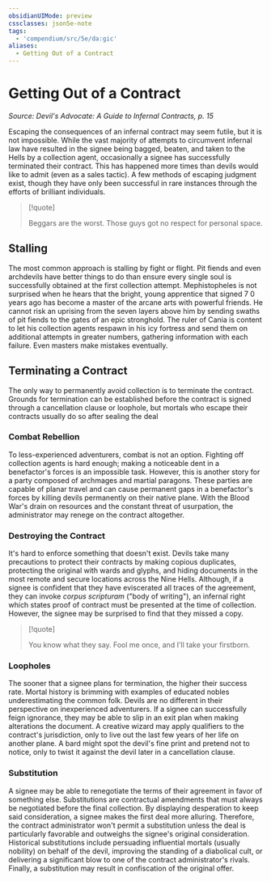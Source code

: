 ```yaml
---
obsidianUIMode: preview
cssclasses: json5e-note
tags:
  - 'compendium/src/5e/da:gic'
aliases:
  - Getting Out of a Contract
---
```

# Getting Out of a Contract
*Source: Devil's Advocate: A Guide to Infernal Contracts, p. 15* 

Escaping the consequences of an infernal contract may seem futile, but it is not impossible. While the vast majority of attempts to circumvent infernal law have resulted in the signee being bagged, beaten, and taken to the Hells by a collection agent, occasionally a signee has successfully terminated their contract. This has happened more times than devils would like to admit (even as a sales tactic). A few methods of escaping judgment exist, though they have only been successful in rare instances through the efforts of brilliant individuals.

> [!quote]  
> 
> Beggars are the worst. Those guys got no respect for personal space.

## Stalling

The most common approach is stalling by fight or flight. Pit fiends and even archdevils have better things to do than ensure every single soul is successfully obtained at the first collection attempt. Mephistopheles is not surprised when he hears that the bright, young apprentice that signed 7 0 years ago has become a master of the arcane arts with powerful friends. He cannot risk an uprising from the seven layers above him by sending swaths of pit fiends to the gates of an epic stronghold. The ruler of Cania is content to let his collection agents respawn in his icy fortress and send them on additional attempts in greater numbers, gathering information with each failure. Even masters make mistakes eventually.

## Terminating a Contract

The only way to permanently avoid collection is to terminate the contract. Grounds for termination can be established before the contract is signed through a cancellation clause or loophole, but mortals who escape their contracts usually do so after sealing the deal

### Combat Rebellion

To less-experienced adventurers, combat is not an option. Fighting off collection agents is hard enough; making a noticeable dent in a benefactor's forces is an impossible task. However, this is another story for a party composed of archmages and martial paragons. These parties are capable of planar travel and can cause permanent gaps in a benefactor's forces by killing devils permanently on their native plane. With the Blood War's drain on resources and the constant threat of usurpation, the administrator may renege on the contract altogether.

### Destroying the Contract

It's hard to enforce something that doesn't exist. Devils take many precautions to protect their contracts by making copious duplicates, protecting the original with wards and glyphs, and hiding documents in the most remote and secure locations across the Nine Hells. Although, if a signee is confident that they have eviscerated all traces of the agreement, they can invoke *corpus scripturam* ("body of writing"), an infernal right which states proof of contract must be presented at the time of collection. However, the signee may be surprised to find that they missed a copy.

> [!quote]  
> 
> You know what they say. Fool me once, and I'll take your firstborn.

### Loopholes

The sooner that a signee plans for termination, the higher their success rate. Mortal history is brimming with examples of educated nobles underestimating the common folk. Devils are no different in their perspective on inexperienced adventurers. If a signee can successfully feign ignorance, they may be able to slip in an exit plan when making alterations the document. A creative wizard may apply qualifiers to the contract's jurisdiction, only to live out the last few years of her life on another plane. A bard might spot the devil's fine print and pretend not to notice, only to twist it against the devil later in a cancellation clause.

### Substitution

A signee may be able to renegotiate the terms of their agreement in favor of something else. Substitutions are contractual amendments that must always be negotiated before the final collection. By displaying desperation to keep said consideration, a signee makes the first deal more alluring. Therefore, the contract administrator won't permit a substitution unless the deal is particularly favorable and outweighs the signee's original consideration. Historical substitutions include persuading influential mortals (usually nobility) on behalf of the devil, improving the standing of a diabolical cult, or delivering a significant blow to one of the contract administrator's rivals. Finally, a substitution may result in confiscation of the original offer.
